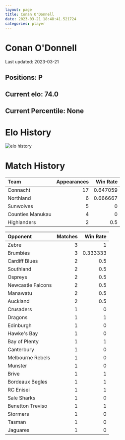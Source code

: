 ```yaml
---  
layout: page  
title: Conan O'Donnell  
date: 2023-03-21 18:48:41.521724  
categories: player  
---
```

# Conan O'Donnell


Last updated: 2023-03-21
## Positions: P

## Current elo: 74.0

## Current Percentile: None

# Elo History


![elo history](history_ConanO'Donnell.png)
# Match History


| Team             |   Appearances |   Win Rate |
|:-----------------|--------------:|-----------:|
| Connacht         |            17 |   0.647059 |
| Northland        |             6 |   0.666667 |
| Sunwolves        |             5 |   0        |
| Counties Manukau |             4 |   0        |
| Highlanders      |             2 |   0.5      |

| Opponent          |   Matches |   Win Rate |
|:------------------|----------:|-----------:|
| Zebre             |         3 |   1        |
| Brumbies          |         3 |   0.333333 |
| Cardiff Blues     |         2 |   0.5      |
| Southland         |         2 |   0.5      |
| Ospreys           |         2 |   0.5      |
| Newcastle Falcons |         2 |   0.5      |
| Manawatu          |         2 |   0.5      |
| Auckland          |         2 |   0.5      |
| Crusaders         |         1 |   0        |
| Dragons           |         1 |   1        |
| Edinburgh         |         1 |   0        |
| Hawke's Bay       |         1 |   0        |
| Bay of Plenty     |         1 |   1        |
| Canterbury        |         1 |   0        |
| Melbourne Rebels  |         1 |   0        |
| Munster           |         1 |   0        |
| Brive             |         1 |   1        |
| Bordeaux Begles   |         1 |   1        |
| RC Enisei         |         1 |   1        |
| Sale Sharks       |         1 |   0        |
| Benetton Treviso  |         1 |   1        |
| Stormers          |         1 |   0        |
| Tasman            |         1 |   0        |
| Jaguares          |         1 |   0        |